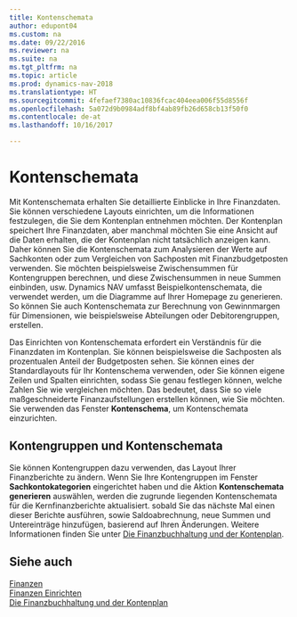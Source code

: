 ```yaml
---
title: Kontenschemata
author: edupont04
ms.custom: na
ms.date: 09/22/2016
ms.reviewer: na
ms.suite: na
ms.tgt_pltfrm: na
ms.topic: article
ms.prod: dynamics-nav-2018
ms.translationtype: HT
ms.sourcegitcommit: 4fefaef7380ac10836fcac404eea006f55d8556f
ms.openlocfilehash: 5a072d9b0984adf8bf4ab89fb26d658cb13f50f0
ms.contentlocale: de-at
ms.lasthandoff: 10/16/2017

---
```


# <a name="account-schedules"></a>Kontenschemata
Mit Kontenschemata erhalten Sie detaillierte Einblicke in Ihre Finanzdaten. Sie können verschiedene Layouts einrichten, um die Informationen festzulegen, die Sie dem Kontenplan entnehmen möchten. Der Kontenplan speichert Ihre Finanzdaten, aber manchmal möchten Sie eine Ansicht auf die Daten erhalten, die der Kontenplan nicht tatsächlich anzeigen kann. Daher können Sie die Kontenschemata zum Analysieren der Werte auf Sachkonten oder zum Vergleichen von Sachposten mit Finanzbudgetposten verwenden.
Sie möchten beispielsweise Zwischensummen für Kontengruppen berechnen, und diese Zwischensummen in neue Summen einbinden, usw.
Dynamics NAV umfasst Beispielkontenschemata, die verwendet werden, um die Diagramme auf Ihrer Homepage zu generieren. So können Sie auch Kontenschemata zur Berechnung von Gewinnmargen für Dimensionen, wie beispielsweise Abteilungen oder Debitorengruppen, erstellen.  

Das Einrichten von Kontenschemata erfordert ein Verständnis für die Finanzdaten im Kontenplan.
Sie können beispielsweise die Sachposten als prozentualen Anteil der Budgetposten sehen.
Sie können eines der Standardlayouts für Ihr Kontenschema verwenden, oder Sie können eigene Zeilen und Spalten einrichten, sodass Sie genau festlegen können, welche Zahlen Sie wie vergleichen möchten.
Das bedeutet, dass Sie so viele maßgeschneiderte Finanzaufstellungen erstellen können, wie Sie möchten. Sie verwenden das Fenster **Kontenschema**, um Kontenschemata einzurichten.  

## <a name="account-categories-and-account-schedules"></a>Kontengruppen und Kontenschemata
Sie können Kontengruppen dazu verwenden, das Layout Ihrer Finanzberichte zu ändern. Wenn Sie Ihre Kontengruppen im Fenster **Sachkontokategorien** eingerichtet haben und die Aktion **Kontenschemata generieren** auswählen, werden die zugrunde liegenden Kontenschemata für die Kernfinanzberichte aktualisiert. sobald Sie das nächste Mal einen dieser Berichte ausführen, sowie Saldoabrechnung, neue Summen und Untereinträge hinzufügen, basierend auf Ihren Änderungen. Weitere Informationen finden Sie unter [Die Finanzbuchhaltung und der Kontenplan](finance-general-ledger.md).    
## <a name="see-also"></a>Siehe auch
[Finanzen](finance.md)  
[Finanzen Einrichten](finance-setup-finance.md)  
[Die Finanzbuchhaltung und der Kontenplan](finance-general-ledger.md)  

